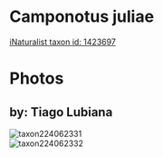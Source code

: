 
Camponotus juliae
=================
  
[iNaturalist taxon id: 1423697](https://www.inaturalist.org/taxa/1423697)
# Photos

## by: Tiago Lubiana
  
![taxon224062331](https://inaturalist-open-data.s3.amazonaws.com/photos/240121724/medium.jpg)  
![taxon224062332](https://inaturalist-open-data.s3.amazonaws.com/photos/240121744/medium.jpg)